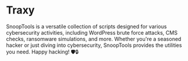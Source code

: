 # Traxy
SnoopTools is a versatile collection of scripts designed for various cybersecurity activities, including WordPress brute force attacks, CMS checks, ransomware simulations, and more. Whether you're a seasoned hacker or just diving into cybersecurity, SnoopTools provides the utilities you need. Happy hacking! 🛡🔒
